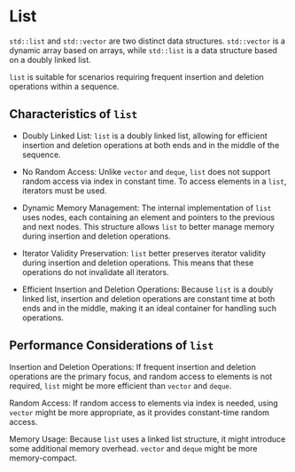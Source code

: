 # List

`std::list` and `std::vector` are two distinct data structures. `std::vector` is a dynamic array based on arrays, while `std::list` is a data structure based on a doubly linked list.

`list` is suitable for scenarios requiring frequent insertion and deletion operations within a sequence.

## Characteristics of `list`

- Doubly Linked List: `list` is a doubly linked list, allowing for efficient insertion and deletion operations at both ends and in the middle of the sequence.

- No Random Access: Unlike `vector` and `deque`, `list` does not support random access via index in constant time. To access elements in a `list`, iterators must be used.

- Dynamic Memory Management: The internal implementation of `list` uses nodes, each containing an element and pointers to the previous and next nodes. This structure allows `list` to better manage memory during insertion and deletion operations.

- Iterator Validity Preservation: `list` better preserves iterator validity during insertion and deletion operations. This means that these operations do not invalidate all iterators.

- Efficient Insertion and Deletion Operations: Because `list` is a doubly linked list, insertion and deletion operations are constant time at both ends and in the middle, making it an ideal container for handling such operations.

## Performance Considerations of `list`

Insertion and Deletion Operations: If frequent insertion and deletion operations are the primary focus, and random access to elements is not required, `list` might be more efficient than `vector` and `deque`.

Random Access: If random access to elements via index is needed, using `vector` might be more appropriate, as it provides constant-time random access.

Memory Usage: Because `list` uses a linked list structure, it might introduce some additional memory overhead.  `vector` and `deque` might be more memory-compact.

